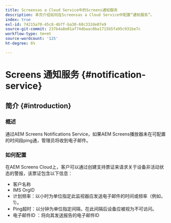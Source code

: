 ```yaml
---
title: Screensas a Cloud Service中的Screens通知服务
description: 本页介绍如何在Screensas a Cloud Service中配置“通知服务”。
index: true
exl-id: 74215a70-45c8-4b7f-ba30-60c332de07e9
source-git-commit: 237b4a8e01af74dbaac0ba1715b5fa95c931be7c
workflow-type: tm+mt
source-wordcount: '125'
ht-degree: 6%

---
```


# Screens 通知服务 {#notification-service}

## 简介 {#introduction}

### 概述

通过AEM Screens Notifications Service，如果AEM Screens播放器未在可配置的时间段ping通，管理员将收到电子邮件。

### 如何配置

在AEM Screens Cloud上，客户可以通过创建支持票证来请求关于设备非活动状态的警报，该票证包含以下信息：

* 客户名称
* IMS OrgID
* 计划频率：以小时为单位指定此监视器应发送电子邮件的时间或频率（例如，1）。
* Ping超时：以分钟为单位指定间隔，在此间隔后设备应被视为不可访问。
* 电子邮件ID ：将向其发送报告的电子邮件ID
